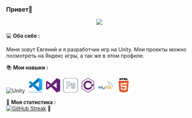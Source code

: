 ### Привет👋

<div id="header" align="center">
  <img src="https://media3.giphy.com/media/11kEuHSQAXXiGQ/giphy.gif"/>
</div>
<div>
  <img src="https://komarev.com/ghpvc/?username=marchinfo&style=flat-square&color=blue" alt=""/>
</div>
&#128187; <b>Обо себе : </b>
<p>
  Меня зовут Евгений и я разработчик игр на Unity. Мои проекты можно посмотреть на Яндекс игры, а так же в этом профиле. 
</p>
 &#128218; <b>Мои навыки :</b>
 <p>
   <img src = "https://cdn.icon-icons.com/icons2/3053/PNG/512/unity_hub_macos_bigsur_icon_189587.png" title="Unity" alt="Unity" width="40" height="40"/>&nbsp;
   <img src = "https://github.com/devicons/devicon/blob/master/icons/vscode/vscode-original-wordmark.svg" title="Vscode" alt="Vscode" width="40" height="40"/>&nbsp;
   <img src = "https://github.com/devicons/devicon/blob/master/icons/visualstudio/visualstudio-plain.svg" title="VS" alt="VS" width="40" height="40"/>&nbsp;
   <img src = "https://github.com/devicons/devicon/blob/master/icons/photoshop/photoshop-line.svg" title="VS" alt="VS" width="40" height="40"/>&nbsp;
   <img src = "https://github.com/devicons/devicon/blob/master/icons/csharp/csharp-line.svg" title="VS" alt="VS" width="40" height="40"/>&nbsp;
   <img src = "https://github.com/devicons/devicon/blob/master/icons/mysql/mysql-original-wordmark.svg" title="VS" alt="VS" width="40" height="40"/>&nbsp;
   <img src = "https://github.com/devicons/devicon/blob/master/icons/html5/html5-original-wordmark.svg" title="VS" alt="VS" width="40" height="40"/>&nbsp;
 </p>

&#128126; <b>Моя статистика :</b>
<br>[![GitHub Streak](http://github-readme-streak-stats.herokuapp.com?user=marchinfo&theme=dark&background=000000)](https://git.io/streak-stats)
 &#127915;

